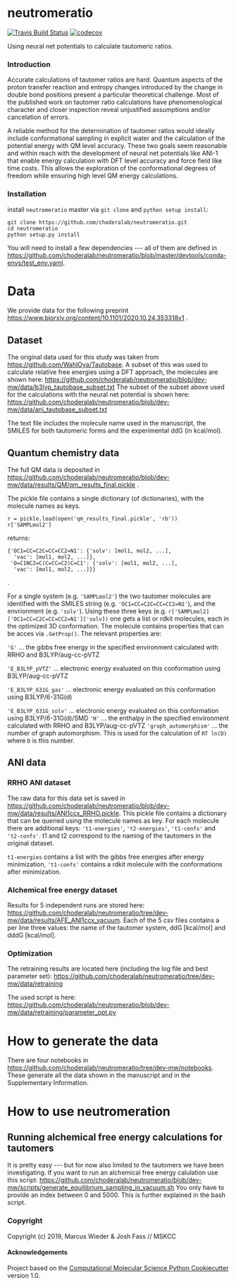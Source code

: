 neutromeratio
==============================
[//]: # (Badges)
[![Travis Build Status](https://travis-ci.org/choderalab/neutromeratio.png)](https://travis-ci.org/choderalab/neutromeratio)
[![codecov](https://codecov.io/gh/choderalab/neutromeratio/branch/master/graph/badge.svg)](https://codecov.io/gh/choderalab/neutromeratio/branch/master)

Using neural net potentials to calculate tautomeric ratios.

### Introduction
Accurate calculations of tautomer ratios are hard. Quantum aspects of the proton transfer reaction and entropy changes introduced by the change in double bond positions present a particular theoretical challenge. Most of the published work on tautomer ratio calculations have phenomenological character and closer inspection reveal unjustified assumptions and/or cancelation of errors.  

A reliable method for the determination of tautomer ratios would ideally include conformational sampling in explicit water and the calculation of the potential energy with QM level accuracy. These two goals seem reasonable and within reach with the development of neural net potentials like ANI-1 that enable energy calculation with DFT level accuracy and force field like time costs. This allows the exploration of the conformational degrees of freedom while ensuring high level QM energy calculations.


### Installation

install `neutromeratio` master via `git clone` and `python setup install`:
```
git clone https://github.com/choderalab/neutromeratio.git
cd neutromeratio
python setup.py install
```

You will need to install a few dependencies --- all of them are defined in https://github.com/choderalab/neutromeratio/blob/master/devtools/conda-envs/test_env.yaml.


# Data

We provide data for the following preprint https://www.biorxiv.org/content/10.1101/2020.10.24.353318v1 .

## Dataset

The original data used for this study was taken from https://github.com/WahlOya/Tautobase. 
A subset of this was used to calculate relative free energies using a DFT approach, the molecules 
are shown here:
https://github.com/choderalab/neutromeratio/blob/dev-mw/data/b3lyp_tautobase_subset.txt
The subset of the subset above used for the calculations with the neural net potential is shown here:
https://github.com/choderalab/neutromeratio/blob/dev-mw/data/ani_tautobase_subset.txt

The text file includes the molecule name used in the manuscript, the SMILES for both tautomeric forms and the experimental ddG (in kcal/mol).

## Quantum chemistry data

The full QM data is deposited in https://github.com/choderalab/neutromeratio/blob/dev-mw/data/results/QM/qm_results_final.pickle .

The pickle file contains a single dictionary (of dictionaries), with the molecule names as keys.
```
r = pickle.load(open('qm_results_final.pickle', 'rb'))
r['SAMPLmol2']
```

returns:

```
{'OC1=CC=C2C=CC=CC2=N1': {'solv': [mol1, mol2, ...],
  'vac': [mol1, mol2, ...]},
 'O=C1NC2=C(C=CC=C2)C=C1': {'solv': [mol1, mol2, ...],
  'vac': [mol1, mol2, ...]}}
``` 
.

For a single system (e.g. `'SAMPLmol2'`) the two tautomer molecules are identified with the SMILES string (e.g. `'OC1=CC=C2C=CC=CC2=N1'`), and the envrionment (e.g. `'solv'`).
Using these three keys (e.g. `r['SAMPLmol2]['OC1=CC=C2C=CC=CC2=N1']['solv])` one gets a list or rdkit molecules, each in the optimized 3D conformation.
The molecule contains properties that can be acces via `.GetProp()`.
The relevant properties are:

`'G'` ... the gibbs free energy in the specified environment calculated with RRHO and B3LYP/aug-cc-pVTZ

`'E_B3LYP_pVTZ'` ... electronic energy evaluated on this conformation using B3LYP/aug-cc-pVTZ

`'E_B3LYP_631G_gas'` ... electronic energy evaluated on this conformation using B3LYP/6-31G(d)

`'E_B3LYP_631G_solv'` ... electronic energy evaluated on this conformation using B3LYP/6-31G(d)/SMD
`'H'` ... the enthalpy in the specified environment calculated with RRHO and B3LYP/aug-cc-pVTZ 
`'graph_automorphism'` ... the number of graph automorphism. This is used for the calculation of `RT ln(D)` where `D` is this number.


## ANI data

### RRHO ANI dataset

The raw data for this data set is saved in https://github.com/choderalab/neutromeratio/blob/dev-mw/data/results/ANI1ccx_RRHO.pickle.
This pickle file contains a dictionary that can be queried using the molecule names as key.
For each molecule there are additional keys: `'t1-energies'`, `'t2-energies'`, `'t1-confs'` and `'t2-confs'`.
t1 and t2 correspond to the naming of the tautomers in the original dataset.

``t1-energies`` contains a list with the gibbs free energies after energy minimization,  `'t1-confs'` contains a rdkit molecule with the conformations after minimization.


### Alchemical free energy dataset

Results for 5 independent runs are stored here: https://github.com/choderalab/neutromeratio/tree/dev-mw/data/results/AFE_ANI1ccx_vacuum.
Each of the 5 csv files contains a per line three values: the name of the tautomer system, ddG [kcal/mol] and dddG [kcal/mol].

### Optimization

The retraining results are located here (including the log file and best parameter set):
https://github.com/choderalab/neutromeratio/tree/dev-mw/data/retraining

The used script is here:
https://github.com/choderalab/neutromeratio/blob/dev-mw/data/retraining/parameter_opt.py

# How to generate the data 

There are four notebooks in https://github.com/choderalab/neutromeratio/tree/dev-mw/notebooks.
These generate all the data shown in the manuscript and in the Supplementary Information.

# How to use neutromeration


## Running alchemical free energy calculations for tautomers

It is pretty easy --- but for now also limited to the tautomers we have been investigating.
If you want to run an alchemical free energy calulation use this script:
https://github.com/choderalab/neutromeratio/blob/dev-mw/scripts/generate_equilibrium_sampling_in_vacuum.sh
You only have to provide an index between 0 and 5000. This is further explained in the bash script. 




### Copyright

Copyright (c) 2019, Marcus Wieder & Josh Fass // MSKCC


#### Acknowledgements
 
Project based on the 
[Computational Molecular Science Python Cookiecutter](https://github.com/molssi/cookiecutter-cms) version 1.0.
